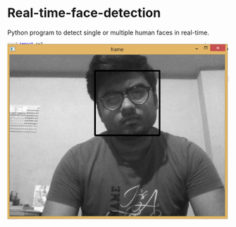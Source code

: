 # Real-time-face-detection
Python program to detect single or multiple human faces in real-time.


<img src="face_detection_output.PNG">
